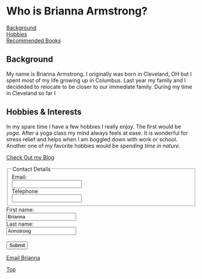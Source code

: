 <!DOCTYPE html>
<html>
<head>
<body> 
	<h1 id"top">Who is Brianna Armstrong?</h1>
	<a href="Background">Background</a><br />
	<a href="Hobbies_/_Interests">Hobbies</a><br />
	<a href="Recommended_Books">Recommended Books</a><br />
	<h2 id="">Background</h2>
		<p>My name is Brianna Armstrong. I originally was born in Cleveland, OH but I spent most of my life growing up in Columbus. Last year my family and I decideded to relocate to be closer to our immediate family. During my time in Cleveland so far I </p>
	<h2 id="Hobbies_/_Interests">Hobbies &amp; Interests</h2>
		<p>In my spare time I have a few hobbies I really enjoy. The first would be <em>yoga</em>. After a yoga class my mind always feels at ease. It is wonderful for stress relief and helps when I am boggled down with work or school. Another one of my favorite hobbies would be <em>spending time in nature.</em> </p>
 
 <a href="https://briannajanaee.blogspot.com/2018/08/a-new-journey.html">Check Out my Blog</a>
 
 <fieldset> 
	<Legend>Contact Details</legend>
	<label>Email:<br /> 
		<input type="text" name="email"/> </label> <br />
	<label>Telephone<br />
		<input type="text" name=Telephone"/></label> <br /> 
						  </fieldset>
<form action="/action_page.php">
  First name:<br>
  <input type="text" name="firstname" value="Brianna"><br>
  Last name:<br>
  <input type="text" name="lastname" value="Armstrong"><br><br>
  <input type="submit" value="Submit">
</form>
				     
<a href="mailto:armstrongb23@icloud.com">Email Brianna</a><br />
 

<p><a href="#top">Top</a></p>
</body>
</html>
